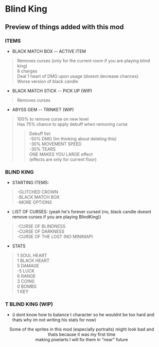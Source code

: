 # Blind King 
## Preview of things added with this mod

### ITEMS 
- BLACK MATCH BOX -- ACTIVE ITEM  <br>
> Removes curses (only for the current room if you are playing blind king) <br>
> 8 charges <br>
> Deal 1 heart of DMG upon usage (doesnt decrease chances) <br>
> Worse version of black candle <br>

- BLACK MATCH STICK -- PICK UP (WIP) <br>
> Removes curses <br>

- ABYSS GEM -- TRINKET (WIP) <br>
> 100% to remove curse on new level <br>
> Has 75% chance to apply debuff when removing curse <br>
>> Debuff list: <br>
>> -50% DMG (Im thinking about deleting this) <br>
>> -30% MOVEMENT SPEED <br>
>> -30% TEARS  <br>
>> ONE MAKES YOU LARGE effect <br>
>> (effects are only for current floor) <br>

### BLIND KING
- STARTING ITEMS: <br>
> -GLITCHED CROWN <br>
> -BLACK MATCH BOX <br>
> -MORE OPTIONS <br>
- LIST OF CURSES: (yeah he's forever cursed (no, black candle doesnt remove curses if you are playing BlindKing)) <br>
> -CURSE OF BLINDNESS <br>
> -CURSE OF DARKNESS <br>
> -CURSE OF THE LOST (NO MINIMAP) <br>
- STATS <br>
> 1 SOUL HEART <br>
> 1 BLACK HEART <br>
> 5 DAMAGE <br>
> -5 LUCK <br>
> 6 RANGE <br>
> 3 COINS <br>
> 0 BOMBS <br>
> 1 KEY <br>


### T BLIND KING (WIP)
- (i dont know how to balance t character so he wouldnt be too hard and thats why im not writing his stats for now)

<p align="center">
Some of the sprites in this mod (especially portraits) might look bad and thats because it was my first time <br>
making pixelarts I will fix them in "near" future
</p>